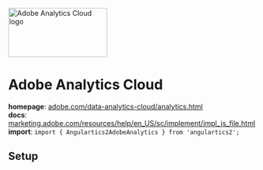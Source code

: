 <img 
    src="../../../assets/svg/adobeanalytics.svg" 
    alt="Adobe Analytics Cloud logo"
    height="100px"
    width="200px" />

# Adobe Analytics Cloud
__homepage__: [adobe.com/data-analytics-cloud/analytics.html](http://www.adobe.com/data-analytics-cloud/analytics.html)  
__docs__: [marketing.adobe.com/resources/help/en_US/sc/implement/impl_js_file.html](https://marketing.adobe.com/resources/help/en_US/sc/implement/impl_js_file.html)  
__import__: `import { Angulartics2AdobeAnalytics } from 'angulartics2';`  

## Setup
